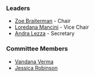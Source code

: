 ### Leaders
* [Zoe Braiterman](mailto://zoe.braiterman@owasp.org) - Chair 
* [Loredana Mancini](mailto://loredana.mancini@owasp.org) - Vice Chair
* [Andra Lezza](mailto://andra.lezza@owasp.org) - Secretary 


### Committee Members
* [Vandana Verma](mailto://vandana.verma@owasp.org)
* [Jessica Robinson](mailto://jessica.robinson@owasp.org)


